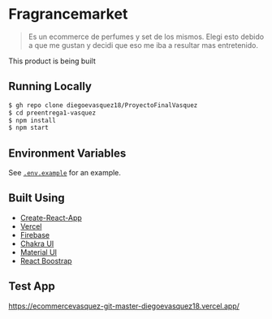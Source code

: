 # Fragrancemarket

> Es un ecommerce de perfumes y set de los mismos. Elegi esto debido a que me gustan y decidi que eso me iba a resultar mas entretenido.

This product is being built

## Running Locally

```bash
$ gh repo clone diegoevasquez18/ProyectoFinalVasquez
$ cd preentrega1-vasquez
$ npm install
$ npm start
```

## Environment Variables

See [`.env.example`](https://github.com/diegoevasquez18/ProyectoFinalVasquez/blob/master/.env) for an example.

## Built Using

- [Create-React-App](https://create-react-app.dev/)
- [Vercel](https://vercel.com)
- [Firebase](https://firebase.com)
- [Chakra UI](https://chakra-ui.com/)
- [Material UI](https://mui.com/)
- [React Boostrap](https://react-bootstrap.github.io/)

## Test App

https://ecommercevasquez-git-master-diegoevasquez18.vercel.app/

